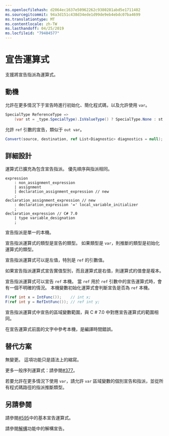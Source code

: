 ```yaml
---
ms.openlocfilehash: d2064ec1637e50962262c9380281abd5e1711402
ms.sourcegitcommit: 94a3d151c438d34ede1d99de9eb4ebdc07ba4699
ms.translationtype: MT
ms.contentlocale: zh-TW
ms.lasthandoff: 04/25/2019
ms.locfileid: "79484577"
---
```

# <a name="declaration-expressions"></a>宣告運算式

支援將宣告指派為運算式。

## <a name="motivation"></a>動機
[motivation]: #motivation

允許在更多情況下于宣告時進行初始化、簡化程式碼，以及允許使用 `var`。

```csharp
SpecialType ReferenceType =>
    (var st = _type.SpecialType).IsValueType() ? SpecialType.None : st;
```

允許 `ref` 引數的宣告，類似于 `out var`。

```csharp
Convert(source, destination, ref List<Diagnostic> diagnostics = null);
```

## <a name="detailed-design"></a>詳細設計
[design]: #detailed-design

運算式已擴充為包含宣告指派。 優先順序與指派相同。

```antlr
expression
    : non_assignment_expression
    | assignment
    | declaration_assignment_expression // new
    ;
declaration_assignment_expression // new
    : declaration_expression '=' local_variable_initializer
    ;
declaration_expression // C# 7.0
    | type variable_designation
    ;
```

宣告指派是單一的本機。

宣告指派運算式的類型是宣告的類型。
如果類型是 `var`，則推斷的類型是初始化運算式的類型。 

宣告指派運算式可以是左值，特別是 `ref` 的引數值。

如果宣告指派運算式宣告實值型別，而且運算式是右值，則運算式的值會是複本。

宣告指派運算式可以宣告 `ref` 本機。
當 `ref` 用於 `ref` 引數中的宣告運算式時，會有一個不明確的情況。
本機變數初始化運算式會判斷宣告是否為 `ref` 本機。

```csharp
F(ref int x = IntFunc());    // int x;
F(ref int y = RefIntFunc()); // ref int y;
```

宣告指派運算式中宣告的區域變數範圍，與 C # 7.0 中對應宣告運算式的範圍相同。

在宣告運算式前面的文字中參考本機，是編譯時間錯誤。

## <a name="alternatives"></a>替代方案
[alternatives]: #alternatives
無變更。 這項功能只是語法上的縮寫。

更多一般序列運算式：請參閱[#377](https://github.com/dotnet/csharplang/issues/377)。

若要允許在更多情況下使用 `var`，請允許 `var` 區域變數的個別宣告和指派，並從所有程式碼路徑的指派推斷類型。

## <a name="see-also"></a>另請參閱
[see-also]: #see-also
請參閱[#595](https://github.com/dotnet/csharplang/issues/595)中的基本宣告運算式。

請參閱[解構](https://github.com/dotnet/roslyn/blob/master/docs/features/deconstruction.md)功能中的解構宣告。

